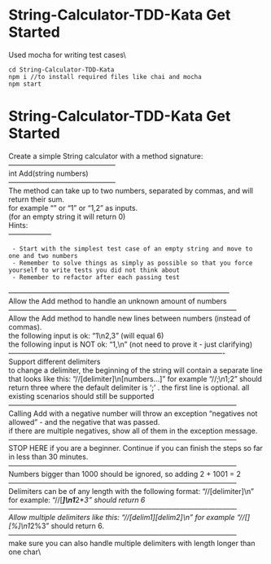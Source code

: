 # String-Calculator-TDD-Kata Get Started
Used mocha for writing test cases\
```
cd String-Calculator-TDD-Kata
npm i //to install required files like chai and mocha
npm start
```
# String-Calculator-TDD-Kata Get Started
Create a simple String calculator with a method signature:\
———————————————\
int Add(string numbers)\
———————————————\
The method can take up to two numbers, separated by commas, and will return their sum. \
for example “” or “1” or “1,2” as inputs.\
(for an empty string it will return 0) \
Hints:\
——————
```
 - Start with the simplest test case of an empty string and move to one and two numbers
 - Remember to solve things as simply as possible so that you force yourself to write tests you did not think about
 - Remember to refactor after each passing test
 ```
———————————————————————————————\
Allow the Add method to handle an unknown amount of numbers\
————————————————————————————————\
Allow the Add method to handle new lines between numbers (instead of commas).\
the following input is ok: “1\n2,3” (will equal 6)\
the following input is NOT ok: “1,\n” (not need to prove it - just clarifying)\
——————————————————————————————-\
Support different delimiters\
to change a delimiter, the beginning of the string will contain a separate line that looks like this: “//[delimiter]\n[numbers…]” for example “//;\n1;2” should return three where the default delimiter is ‘;’ .
the first line is optional. all existing scenarios should still be supported\
————————————————————————————————\
Calling Add with a negative number will throw an exception “negatives not allowed” - and the negative that was passed. \
if there are multiple negatives, show all of them in the exception message.\
————————————————————————————————\
STOP HERE if you are a beginner. Continue if you can finish the steps so far in less than 30 minutes.\
————————————————————————————————\
Numbers bigger than 1000 should be ignored, so adding 2 + 1001 = 2\
————————————————————————————————\
Delimiters can be of any length with the following format: “//[delimiter]\n” for example: “//[***]\n1***2***3” should return 6\
————————————————————————————————\
Allow multiple delimiters like this: “//[delim1][delim2]\n” for example “//[*][%]\n1*2%3” should return 6.\
————————————————————————————————\
make sure you can also handle multiple delimiters with length longer than one char\
